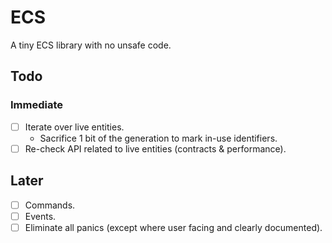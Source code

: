 # ECS

A tiny ECS library with no unsafe code.

## Todo

### Immediate

- [ ] Iterate over live entities.
  - Sacrifice 1 bit of the generation to mark in-use identifiers.
- [ ] Re-check API related to live entities (contracts & performance).

## Later

- [ ] Commands.
- [ ] Events.
- [ ] Eliminate all panics (except where user facing and clearly documented).
